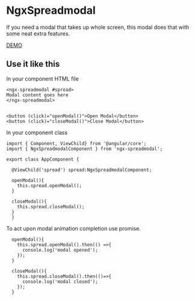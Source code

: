 # NgxSpreadmodal
If you need a modal that takes up whole screen, this modal does that
with some neat extra features.

[DEMO](https://jkrajinovic.github.io/ngx-spreadmodal/docs/)

## Use it like this
In your component HTML file
```
<ngx-spreadmodal #spread>
Modal content goes here
</ngx-spreadmodal>


<button (click)="openModal()">Open Modal</button>
<button (click)="closeModal()">Close Modal</button>
```

In your component class

```
import { Component, ViewChild} from '@angular/core';
import { NgxSpreadmodalComponent } from 'ngx-spreadmodal';

export class AppComponent {
  
  @ViewChild('spread') spread:NgxSpreadmodalComponent;

  openModal(){
    this.spread.openModal();
  }

  closeModal(){
    this.spread.closeModal();
  }
  }
```

To act upon modal animation completion use promise.

```
  openModal(){
    this.spread.openModal().then(() =>{
      console.log('modal opened');
    });
  }

  closeModal(){
    this.spread.closeModal().then(()=>{
      console.log('modal closed');
    });
  }
```

